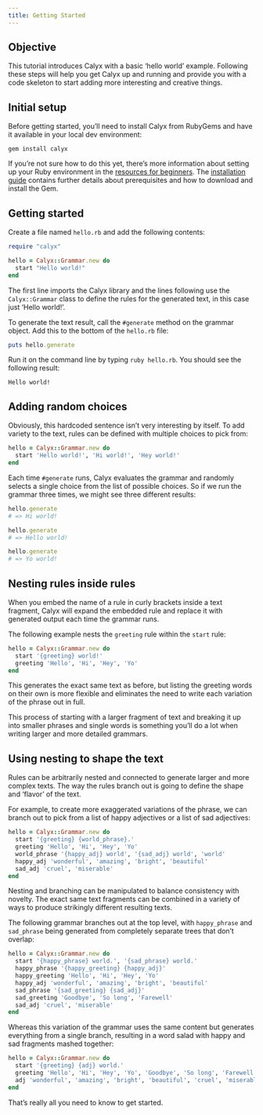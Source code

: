 ```yaml
---
title: Getting Started
---
```


## Objective

This tutorial introduces Calyx with a basic ‘hello world’ example. Following these steps will help you get Calyx up and running and provide you with a code skeleton to start adding more interesting and creative things.

## Initial setup

Before getting started, you’ll need to install Calyx from RubyGems and have it available in your local dev environment:

```
gem install calyx
```

If you’re not sure how to do this yet, there’s more information about setting up your Ruby environment in the [resources for beginners](/introduction/beginners/). The [installation guide](/docs/guide/installation/) contains further details about prerequisites and how to download and install the Gem.

## Getting started

Create a file named `hello.rb` and add the following contents:

```ruby
require "calyx"

hello = Calyx::Grammar.new do
  start "Hello world!"
end
```

The first line imports the Calyx library and the lines following use the `Calyx::Grammar` class to define the rules for the generated text, in this case just ‘Hello world!’.

To generate the text result, call the `#generate` method on the grammar object. Add this to the bottom of the `hello.rb` file:

```ruby
puts hello.generate
```

Run it on the command line by typing `ruby hello.rb`. You should see the following result:

```
Hello world!
```

## Adding random choices

Obviously, this hardcoded sentence isn’t very interesting by itself. To add variety to the text, rules can be defined with multiple choices to pick from:

```ruby
hello = Calyx::Grammar.new do
  start 'Hello world!', 'Hi world!', 'Hey world!'
end
```

Each time `#generate` runs, Calyx evaluates the grammar and randomly selects a single choice from the list of possible choices. So if we run the grammar three times, we might see three different results:

```ruby
hello.generate
# => Hi world!

hello.generate
# => Hello world!

hello.generate
# => Yo world!
```

## Nesting rules inside rules

When you embed the name of a rule in curly brackets inside a text fragment, Calyx will expand the embedded rule and replace it with generated output each time the grammar runs.

The following example nests the `greeting` rule within the `start` rule:

```ruby
hello = Calyx::Grammar.new do
  start '{greeting} world!'
  greeting 'Hello', 'Hi', 'Hey', 'Yo'
end
```

This generates the exact same text as before, but listing the greeting words on their own is more flexible and eliminates the need to write each variation of the phrase out in full.

This process of starting with a larger fragment of text and breaking it up into smaller phrases and single words is something you’ll do a lot when writing larger and more detailed grammars.

## Using nesting to shape the text

Rules can be arbitrarily nested and connected to generate larger and more complex texts. The way the rules branch out is going to define the shape and ‘flavor’ of the text.

For example, to create more exaggerated variations of the phrase, we can branch out to pick from a list of happy adjectives or a list of sad adjectives:

```ruby
hello = Calyx::Grammar.new do
  start '{greeting} {world_phrase}.'
  greeting 'Hello', 'Hi', 'Hey', 'Yo'
  world_phrase '{happy_adj} world', '{sad_adj} world', 'world'
  happy_adj 'wonderful', 'amazing', 'bright', 'beautiful'
  sad_adj 'cruel', 'miserable'
end
```

Nesting and branching can be manipulated to balance consistency with novelty. The exact same text fragments can be combined in a variety of ways to produce strikingly different resulting texts.

The following grammar branches out at the top level, with `happy_phrase` and `sad_phrase` being generated from completely separate trees that don’t overlap:

```ruby
hello = Calyx::Grammar.new do
  start '{happy_phrase} world.', '{sad_phrase} world.'
  happy_phrase '{happy_greeting} {happy_adj}'
  happy_greeting 'Hello', 'Hi', 'Hey', 'Yo'
  happy_adj 'wonderful', 'amazing', 'bright', 'beautiful'
  sad_phrase '{sad_greeting} {sad_adj}'
  sad_greeting 'Goodbye', 'So long', 'Farewell'
  sad_adj 'cruel', 'miserable'
end
```

Whereas this variation of the grammar uses the same content but generates everything from a single branch, resulting in a word salad with happy and sad fragments mashed together:

```ruby
hello = Calyx::Grammar.new do
  start '{greeting} {adj} world.'
  greeting 'Hello', 'Hi', 'Hey', 'Yo', 'Goodbye', 'So long', 'Farewell'
  adj 'wonderful', 'amazing', 'bright', 'beautiful', 'cruel', 'miserable'
end
```

That’s really all you need to know to get started.
